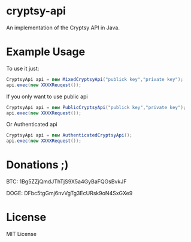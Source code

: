 cryptsy-api
===========

An implementation of the Cryptsy API in Java.

Example Usage
===========

To use it just:

```java
CryptsyApi api = new MixedCryptsyApi("publick key","private key");
api.exec(new XXXXReuqest());
```

If you only want to use public api

```java
CryptsyApi api = new PublicCryptsyApi("publick key","private key");
api.exec(new XXXXRequest());
```

Or Authenticated api

```java
CryptsyApi api = new AuthenticatedCryptsyApi();
api.exec(new XXXXRequest());
```

Donations ;)
===========

 BTC: 1Bg5ZZjQmdJThTjS9X5a4GyBaFQGsBvkJF
 
DOGE: DFbc5tgGmj6nvVgTg3EcURsk9oN4SxGXe9


License
===========

MIT License
